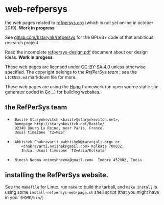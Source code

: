 # web-refpersys

the web pages related to [refpersys.org](http://refpersys.org) (which
is not yet online in october 2019). **Work in progress**

See [gitlab.com/bstarynk/refpersys](https://gitlab.com/bstarynk/refpersys) for the GPLv3+ code of that ambitious research project.

Read the incomplete [refpersys-design.pdf](http://starynkevitch.net/Basile/refpersys-design.pdf) document about our design ideas. **Work in progess**

These web pages are licensed under [CC-BY-SA
4.0](https://creativecommons.org/licenses/by-sa/4.0/) unless otherwise
specified. The copyright belongs to the *RefPerSys team* ; see the
`LICENSE.md` markdown file for more.

These web pages are using the [Hugo](https://gohugo.io/) framework (an
open source static site generator coded in
[Go](http://go-lang.org/)...)  for building websites.

## the RefPerSys team

 *      Basile Starynkevitch <basile@starynkevitch.net>, 
        homepage http://starynkevitch.net/Basile/
		92340 Bourg La Reine, near Paris, France. 
		Usual timezone `TZ=MEST`
 *      Abhishek Chakravarti <abhishek@taranjali.org> or
           <chakravarti.avishek@gmail.com> Kolkata 700032,
           India. Usual timezone `TZ=Asia/Kolkota`
 *      Nimesh Neema <nimeshneema@gmail.com>  Indore 452002, India


## installing the RefPerSys website.

See the `Makefile` for Linux. run `make` to build the tarball, and
`make install` is using some `install-refpersys-web-page.sh` shell script
(that you might have in your `$HOME/bin/`)
